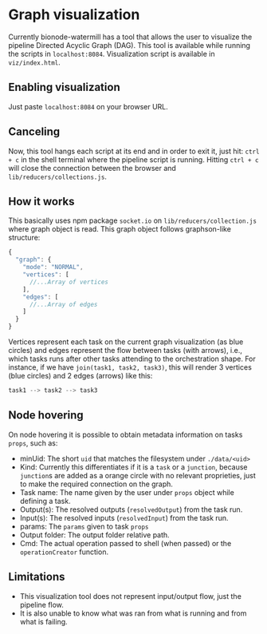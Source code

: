 # Graph visualization

Currently bionode-watermill has a tool that allows the user to visualize the 
pipeline Directed Acyclic Graph (DAG). This tool is available while running 
the scripts in `localhost:8084`. Visualization script is available in 
`viz/index.html`.

## Enabling visualization

Just paste `localhost:8084` on your browser URL.

## Canceling

Now, this tool hangs each script at its end and in order to exit it, just 
hit: `ctrl + c` in the shell terminal where the pipeline script is running. 
Hitting `ctrl + c` will close the connection between the browser and 
`lib/reducers/collections.js`.

## How it works

This basically uses npm package `socket.io` on `lib/reducers/collection.js` 
where graph object is read. This graph object follows graphson-like structure:

```javascript
{
  "graph": {
    "mode": "NORMAL",
    "vertices": [
      //...Array of vertices
    ],
    "edges": [
      //...Array of edges
    ] 
  }
}
```

Vertices represent each task on the current graph visualization (as blue 
circles) and edges represent the flow between tasks (with arrows), i.e., 
which tasks runs after other tasks attending to the orchestration shape.
For instance, if we have `join(task1, task2, task3)`, this will render 3 
vertices (blue circles) and 2 edges (arrows) like this:

```javascript
task1 --> task2 --> task3
```

## Node hovering

On node hovering it is possible to obtain metadata information on tasks 
`props`, such as:

- minUid: The short `uid` that matches the filesystem under `./data/<uid>`
- Kind: Currently this differentiates if it is a `task` or a `junction`, 
because `junction`s are added as a orange circle with no relevant proprieties, 
just to make the required connection on the graph.
- Task name: The name given by the user under `props` object while defining a
 task.
- Output(s): The resolved outputs (`resolvedOutput`) from the task run.
- Input(s): The resolved inputs (`resolvedInput`) from the task run.
- params: The `params` given to task `props`
- Output folder: The output folder relative path.
- Cmd: The actual operation passed to shell (when passed) or the 
`operationCreator` function.


## Limitations

* This visualization tool does not represent input/output flow, just
 the pipeline flow.
 * It is also unable to know what was ran from what is running and from 
 what is failing.
